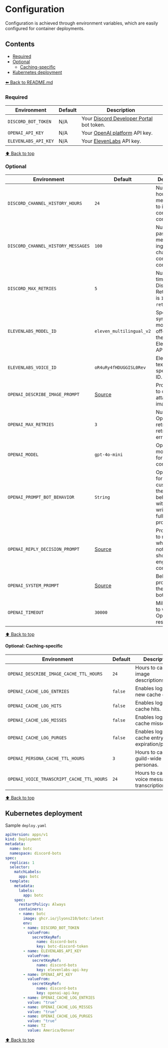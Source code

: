 # Configuration

Configuration is achieved through environment variables, which are easily configured for container deployments.

## Contents

- [Required](#required-settings)
- [Optional](#optional)
  - [Caching-specific](#optional-caching-specific)
- [Kubernetes deployment](#kubernetes-deployment)

[:arrow_left: Back to README.md](/README.md)

### Required

| Environment | Default | Description |
|---|---|---|
| `DISCORD_BOT_TOKEN` | N/A | Your [Discord Developer Portal](https://discord.com/developers/applications) bot token. |
| `OPENAI_API_KEY` | N/A | Your [OpenAI platform](https://platform.openai.com/settings/) API key. |
| `ELEVENLABS_API_KEY` | N/A | Your [ElevenLabs](https://elevenlabs.io/app/settings/api-keys) API key. |

[:arrow_up: Back to top](#configuration)

### Optional

| Environment | Default | Description |
| --- | --- | --- |
| `DISCORD_CHANNEL_HISTORY_HOURS` | `24` | Number of hours of past messsages to ingest for conversation context. |
| `DISCORD_CHANNEL_HISTORY_MESSAGES` | `100` | Number of past messages to ingest per-channel for conversation context. |
| `DISCORD_MAX_RETRIES` | `5` | Number of times to retry Discord APIs. Retry interval is `1 second * retry count`. |
| `ELEVENLABS_MODEL_ID` | `eleven_multilingual_v2` | Speech synthesis models offered by the ElevenLabs API. |
| `ELEVENLABS_VOICE_ID` | `oR4uRy4fHDUGGISL0Rev` | ElevenLabs text-to-speech voice ID. |
| `OPENAI_DESCRIBE_IMAGE_PROMPT` | [Source](https://github.com/jlyons210/botc/blob/main/src/Botc/Configuration/Configuration.defaults.ts) | Prompt used to describe attached images. |
| `OPENAI_MAX_RETRIES` | `3` | Number of OpenAI API retries on retriable errors. |
| `OPENAI_MODEL` | `gpt-4o-mini` | OpenAI model to use for chat completions. |
| `OPENAI_PROMPT_BOT_BEHAVIOR` | `String` | Optional field for further customizing the bot behavior without re-writing the full system prompt. |
| `OPENAI_REPLY_DECISION_PROMPT` | [Source](https://github.com/jlyons210/botc/blob/main/src/Botc/Configuration/Configuration.defaults.ts) | Prompt used to reason whether or not the bot should engage in conversation. |
| `OPENAI_SYSTEM_PROMPT` | [Source](https://github.com/jlyons210/botc/blob/main/src/Botc/Configuration/Configuration.defaults.ts) | Behavioral prompt to set the overall bot behavior. |
| `OPENAI_TIMEOUT` | `30000` | Milliseconds to wait for OpenAI API response. |

[:arrow_up: Back to top](#configuration)

#### Optional: Caching-specific

| Environment | Default | Description |
| --- | --- | --- |
| `OPENAI_DESCRIBE_IMAGE_CACHE_TTL_HOURS` | `24` | Hours to cache image descriptions. |
| `OPENAI_CACHE_LOG_ENTRIES` | `false` | Enables logging of new cache entries. |
| `OPENAI_CACHE_LOG_HITS` | `false` | Enables logging of cache hits. |
| `OPENAI_CACHE_LOG_MISSES` | `false` | Enables logging of cache misses. |
| `OPENAI_CACHE_LOG_PURGES` | `false` | Enables logging of cache entry expiration/purging. |
| `OPENAI_PERSONA_CACHE_TTL_HOURS` | `3` | Hours to cache guild-wide user personas. |
| `OPENAI_VOICE_TRANSCRIPT_CACHE_TTL_HOURS` | `24` | Hours to cache voice message transcriptions.

[:arrow_up: Back to top](#configuration)

## Kubernetes deployment

Sample `deploy.yaml`

```yaml
apiVersion: apps/v1
kind: Deployment
metadata:
  name: botc
  namespace: discord-bots
spec:
  replicas: 1
  selector:
    matchLabels:
      app: botc
  template:
    metadata:
      labels:
        app: botc
    spec:
      restartPolicy: Always
      containers:
      - name: botc
        image: ghcr.io/jlyons210/botc:latest
        env:
        - name: DISCORD_BOT_TOKEN
          valueFrom:
            secretKeyRef:
              name: discord-bots
              key: botc-discord-token
        - name: ELEVENLABS_API_KEY
          valueFrom:
            secretKeyRef:
              name: discord-bots
              key: elevenlabs-api-key
        - name: OPENAI_API_KEY
          valueFrom:
            secretKeyRef:
              name: discord-bots
              key: openai-api-key
        - name: OPENAI_CACHE_LOG_ENTRIES
          value: "true"
        - name: OPENAI_CACHE_LOG_MISSES
          value: "true"
        - name: OPENAI_CACHE_LOG_PURGES
          value: "true"
        - name: TZ
          value: America/Denver
```

[:arrow_up: Back to top](#configuration)
